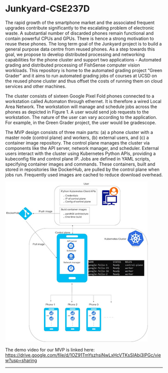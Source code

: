 # Junkyard-CSE237D

The rapid growth of the smartphone market and the associated frequent upgrades contribute significantly to the escalating problem of electronic waste. A substantial number of discarded phones remain functional and contain powerful CPUs and GPUs. There is hence a strong motivation to reuse these phones. The long term goal of the Junkyard project is to build a general purpose data centre from reused phones. As a step towards this goal, we propose to develop distributed processing and networking capabilities for the phone cluster and support two applications - Automated grading and distributed processing of FishSense computer vision workloads. This repository is home to the automated grading project “Green Grader” and it aims to run automated grading jobs of courses at UCSD on the reused phone cluster and thus offset the costs of running them on cloud services and other machines.

The cluster consists of sixteen Google Pixel Fold phones connected to a workstation called Automaton through ethernet. It is therefore a wired Local Area Network. The workstation will manage and schedule jobs across the phones as depicted in Figure 1. A user would send job requests to the workstation. The nature of the user can vary according to the application. For example, in the Green Grader project, the user would be gradescope.

The MVP design consists of three main parts: (a) a phone cluster with a master node (control plane) and workers, (b) external users, and (c) a container image repository. The control plane manages the cluster via components like the API server, network manager, and scheduler. External users interact with the cluster using Kubernetes Python APIs, providing a kubeconfig file and control plane IP. Jobs are defined in YAML scripts, specifying container images and commands. These containers, built and stored in repositories like DockerHub, are pulled by the control plane when jobs run. Frequently used images are cached to reduce download overhead.

![alt text](images/MVPDesign.jpg)

The demo video for our MVP is linked here: https://drive.google.com/file/d/1OZ91TmYszhsiNwLxHcVTKsSIAbj3IPGc/view?usp=sharing

---
